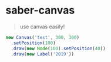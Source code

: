 # saber-canvas

> use canvas easily!

```ts
new Canvas('test', 300, 300)
  .setPosition(100)
  .draw(new Node(100).setPosition(40))
  .draw(new Label('2019'))
```
